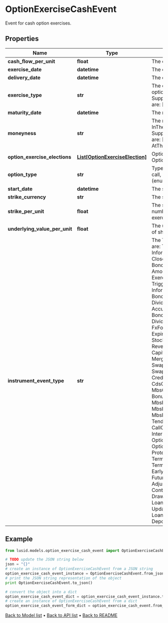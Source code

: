 # OptionExerciseCashEvent

Event for cash option exercises.

## Properties
Name | Type | Description | Notes
------------ | ------------- | ------------- | -------------
**cash_flow_per_unit** | **float** | The cashflow per unit | [optional] 
**exercise_date** | **datetime** | The exercise date of the option. | [optional] 
**delivery_date** | **datetime** | The delivery date of the option. | [optional] 
**exercise_type** | **str** | The optionality type of the underlying option e.g. American, European.    Supported string (enumeration) values are: [European, Bermudan, American]. | 
**maturity_date** | **datetime** | The maturity date of the option. | 
**moneyness** | **str** | The moneyness of the option e.g. InTheMoney, OutOfTheMoney.    Supported string (enumeration) values are: [InTheMoney, OutOfTheMoney, AtTheMoney]. | [optional] 
**option_exercise_elections** | [**List[OptionExerciseElection]**](OptionExerciseElection.md) | Option exercise election for this OptionExercisePhysicalEvent. | [optional] 
**option_type** | **str** | Type of optionality that is present e.g. call, put.    Supported string (enumeration) values are: [Call, Put]. | 
**start_date** | **datetime** | The start date of the option. | 
**strike_currency** | **str** | The strike currency of the equity option. | 
**strike_per_unit** | **float** | The strike of the equity option times the number of shares to exchange if exercised. | 
**underlying_value_per_unit** | **float** | The underlying price times the number of shares to exchange if exercised. | [optional] 
**instrument_event_type** | **str** | The Type of Event. The available values are: TransitionEvent, InformationalEvent, OpenEvent, CloseEvent, StockSplitEvent, BondDefaultEvent, CashDividendEvent, AmortisationEvent, CashFlowEvent, ExerciseEvent, ResetEvent, TriggerEvent, RawVendorEvent, InformationalErrorEvent, BondCouponEvent, DividendReinvestmentEvent, AccumulationEvent, BondPrincipalEvent, DividendOptionEvent, MaturityEvent, FxForwardSettlementEvent, ExpiryEvent, ScripDividendEvent, StockDividendEvent, ReverseStockSplitEvent, CapitalDistributionEvent, SpinOffEvent, MergerEvent, FutureExpiryEvent, SwapCashFlowEvent, SwapPrincipalEvent, CreditPremiumCashFlowEvent, CdsCreditEvent, CdxCreditEvent, MbsCouponEvent, MbsPrincipalEvent, BonusIssueEvent, MbsPrincipalWriteOffEvent, MbsInterestDeferralEvent, MbsInterestShortfallEvent, TenderEvent, CallOnIntermediateSecuritiesEvent, IntermediateSecuritiesDistributionEvent, OptionExercisePhysicalEvent, OptionExerciseCashEvent, ProtectionPayoutCashFlowEvent, TermDepositInterestEvent, TermDepositPrincipalEvent, EarlyRedemptionEvent, FutureMarkToMarketEvent, AdjustGlobalCommitmentEvent, ContractInitialisationEvent, DrawdownEvent, LoanInterestRepaymentEvent, UpdateDepositAmountEvent, LoanPrincipalRepaymentEvent, DepositInterestPaymentEvent | 

## Example

```python
from lusid.models.option_exercise_cash_event import OptionExerciseCashEvent

# TODO update the JSON string below
json = "{}"
# create an instance of OptionExerciseCashEvent from a JSON string
option_exercise_cash_event_instance = OptionExerciseCashEvent.from_json(json)
# print the JSON string representation of the object
print OptionExerciseCashEvent.to_json()

# convert the object into a dict
option_exercise_cash_event_dict = option_exercise_cash_event_instance.to_dict()
# create an instance of OptionExerciseCashEvent from a dict
option_exercise_cash_event_form_dict = option_exercise_cash_event.from_dict(option_exercise_cash_event_dict)
```
[Back to Model list](../README.md#documentation-for-models) &#8226; [Back to API list](../README.md#documentation-for-api-endpoints) &#8226; [Back to README](../README.md)


